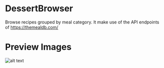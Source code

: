 # DessertBrowser
Browse recipes grouped by meal category. It make use of the API endpoints of https://themealdb.com/ 

# Preview Images 
![alt text](https://github.com/[AlterVation09]/[DessertBrowser]/blob/[main]/image.jpg?raw=true)
